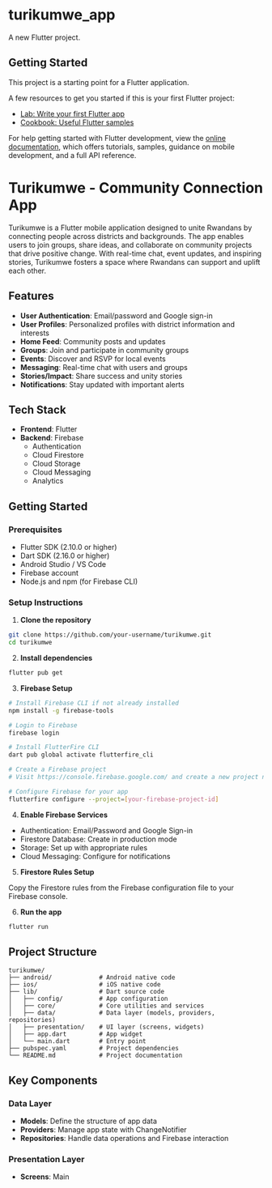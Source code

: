 # turikumwe_app

A new Flutter project.

## Getting Started

This project is a starting point for a Flutter application.

A few resources to get you started if this is your first Flutter project:

- [Lab: Write your first Flutter app](https://docs.flutter.dev/get-started/codelab)
- [Cookbook: Useful Flutter samples](https://docs.flutter.dev/cookbook)

For help getting started with Flutter development, view the
[online documentation](https://docs.flutter.dev/), which offers tutorials,
samples, guidance on mobile development, and a full API reference.
# Turikumwe - Community Connection App

Turikumwe is a Flutter mobile application designed to unite Rwandans by connecting people across districts and backgrounds. The app enables users to join groups, share ideas, and collaborate on community projects that drive positive change. With real-time chat, event updates, and inspiring stories, Turikumwe fosters a space where Rwandans can support and uplift each other.

## Features

- **User Authentication**: Email/password and Google sign-in
- **User Profiles**: Personalized profiles with district information and interests
- **Home Feed**: Community posts and updates
- **Groups**: Join and participate in community groups
- **Events**: Discover and RSVP for local events
- **Messaging**: Real-time chat with users and groups
- **Stories/Impact**: Share success and unity stories
- **Notifications**: Stay updated with important alerts

## Tech Stack

- **Frontend**: Flutter
- **Backend**: Firebase
  - Authentication
  - Cloud Firestore
  - Cloud Storage
  - Cloud Messaging
  - Analytics

## Getting Started

### Prerequisites

- Flutter SDK (2.10.0 or higher)
- Dart SDK (2.16.0 or higher)
- Android Studio / VS Code
- Firebase account
- Node.js and npm (for Firebase CLI)

### Setup Instructions

1. **Clone the repository**

```bash
git clone https://github.com/your-username/turikumwe.git
cd turikumwe
```

2. **Install dependencies**

```bash
flutter pub get
```

3. **Firebase Setup**

```bash
# Install Firebase CLI if not already installed
npm install -g firebase-tools

# Login to Firebase
firebase login

# Install FlutterFire CLI
dart pub global activate flutterfire_cli

# Create a Firebase project
# Visit https://console.firebase.google.com/ and create a new project named "Turikumwe"

# Configure Firebase for your app
flutterfire configure --project=[your-firebase-project-id]
```

4. **Enable Firebase Services**

- Authentication: Email/Password and Google Sign-in
- Firestore Database: Create in production mode
- Storage: Set up with appropriate rules
- Cloud Messaging: Configure for notifications

5. **Firestore Rules Setup**

Copy the Firestore rules from the Firebase configuration file to your Firebase console.

6. **Run the app**

```bash
flutter run
```

## Project Structure

```
turikumwe/
├── android/             # Android native code
├── ios/                 # iOS native code
├── lib/                 # Dart source code
│   ├── config/          # App configuration
│   ├── core/            # Core utilities and services
│   ├── data/            # Data layer (models, providers, repositories)
│   ├── presentation/    # UI layer (screens, widgets)
│   ├── app.dart         # App widget
│   └── main.dart        # Entry point
├── pubspec.yaml         # Project dependencies
└── README.md            # Project documentation
```

## Key Components

### Data Layer

- **Models**: Define the structure of app data
- **Providers**: Manage app state with ChangeNotifier
- **Repositories**: Handle data operations and Firebase interaction

### Presentation Layer

- **Screens**: Main